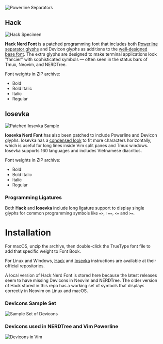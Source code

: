 ![Powerline Separators](https://camo.githubusercontent.com/3c3a1717e42f17651f688ecc19f87e7433275098/68747470733a2f2f7261772e6769746875622e636f6d2f706f7765726c696e652f706f7765726c696e652f646576656c6f702f646f63732f736f757263652f5f7374617469632f696d672f706c2d6d6f64652d6e6f726d616c2e706e67)

## Hack
![Hack Specimen](https://sourcefoundry.org/hack/assets/img/mockup/srcmockup.png)

**Hack Nerd Font** is a patched programming font that includes both [Powerline separator glyphs](https://github.com/microsoft/cascadia-code/issues/10#issue-481430946) and Devicon glyphs as additions to the [well-designed base font](https://sourcefoundry.org/hack/). The extra glyphs are designed to make terminal applications look "fancier" with sophisticated symbols — often seen in the status bars of Tmux, Neovim, and NERDTree.

Font weights in ZIP archive:
- Bold
- Bold Italic
- Italic
- Regular

## Iosevka
![Patched Iosevka Sample](https://raw.githubusercontent.com/be5invis/Iosevka/master/images/preview-all.png)

**Iosevka Nerd Font** has also been patched to include Powerline and Devicon glyphs. Iosevka has a [condensed look](https://typeof.net/Iosevka/) to fit more characters horizontally, which is useful for long lines inside Vim split panes and Tmux windows. Iosevka supports 160 languages and includes Vietnamese diacritics.

Font weights in ZIP archive:
- Bold
- Bold Italic
- Italic
- Regular

### Programming Ligatures
Both **Hack** and **Iosevka** include long ligature support to display single glyphs for common programming symbols like `=>`, `!==`, `<=` and `>=`.

# Installation

For macOS, unzip the archive, then double-click the TrueType font file to add that specific weight to Font Book.

For Linux and Windows, [Hack](https://github.com/ryanoasis/nerd-fonts/tree/master/patched-fonts/Hack#quick-installation) and [Iosevka](https://github.com/ryanoasis/nerd-fonts/tree/master/patched-fonts/Iosevka#installation) instructions are available at their official repositories.

A local version of Hack Nerd Font is stored here because the latest releases seem to have missing Devicons in Neovim and NERDTree. The older version of Hack stored in this repo has a working set of symbols that displays correctly in Neovim on Linux and macOS.


### Devicons Sample Set

![Sample Set of Devicons](https://vorillaz.github.io/devicons/img/ogimage.png)


### Devicons used in NERDTree and Vim Powerline

![Devicons in Vim](https://raw.githubusercontent.com/wiki/ryanoasis/vim-devicons/screenshots/v0.10.x/overall-screenshot.png)
